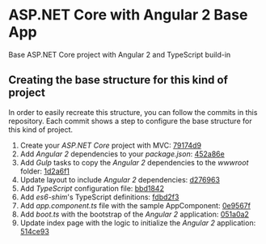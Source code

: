 # ASP.NET Core with Angular 2 Base App

Base ASP.NET Core project with Angular 2 and TypeScript build-in

## Creating the base structure for this kind of project

In order to easily recreate this structure, you can follow the commits in this repository. Each commit shows a step to configure the base structure for this kind of project.

1. Create your _ASP.NET Core_ project with MVC: [79174d9](https://github.com/nbellocam/Angular2ASPNETCoreBaseApp/commit/79174d9211706ff0f7f9ba1d789a3e3670b690ad)
2. Add _Angular 2_ dependencies to your _package.json_: [452a86e](https://github.com/nbellocam/Angular2ASPNETCoreBaseApp/commit/452a86ef7b0f513f075877566485039eb322c907)
3. Add _Gulp_ tasks to copy the _Angular 2_ dependencies to the _wwwroot_ folder:  [1d2a6f1](https://github.com/nbellocam/Angular2ASPNETCoreBaseApp/commit/1d2a6f1cfcf4212191d79a99fb2937d984c0e3e2)
4. Update layout to include _Angular 2_ dependencies: [d276963](https://github.com/nbellocam/Angular2ASPNETCoreBaseApp/commit/d276963230e113399aa5b29d204278881f3abf9a)
5. Add _TypeScript_ configuration file: [bbd1842](https://github.com/nbellocam/Angular2ASPNETCoreBaseApp/commit/bbd1842e47905e4236b83415901479272b94ddc3)
6. Add _es6-shim_'s TypeScript definitions: [fdbd2f3](https://github.com/nbellocam/Angular2ASPNETCoreBaseApp/commit/fdbd2f3e8f969f55fe9ef176f1d44028d31941aa)
7. Add _app.component.ts_ file with the sample AppComponent: [0e9567f](https://github.com/nbellocam/Angular2ASPNETCoreBaseApp/commit/0e9567fb93143ae38f4d742aeff9b5c1491ad884)
8. Add _boot.ts_ with the bootstrap of the _Angular 2_ application: [051a0a2](https://github.com/nbellocam/Angular2ASPNETCoreBaseApp/commit/051a0a27b6c8aacbd01130d394d235c6d782aa31)
9. Update index page with the logic to initialize the _Angular 2_ application: [514ce93](https://github.com/nbellocam/Angular2ASPNETCoreBaseApp/commit/514ce9333341f121477e7e24792780b66e355f8f)
